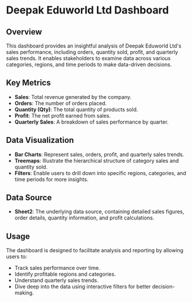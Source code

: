 # Deepak Eduworld Ltd Dashboard

## Overview
This dashboard provides an insightful analysis of Deepak Eduworld Ltd's sales performance, including orders, quantity sold, profit, and quarterly sales trends. It enables stakeholders to examine data across various categories, regions, and time periods to make data-driven decisions.

## Key Metrics
- **Sales**: Total revenue generated by the company.
- **Orders**: The number of orders placed.
- **Quantity (Qty)**: The total quantity of products sold.
- **Profit**: The net profit earned from sales.
- **Quarterly Sales**: A breakdown of sales performance by quarter.

## Data Visualization
- **Bar Charts**: Represent sales, orders, profit, and quarterly sales trends.
- **Treemaps**: Illustrate the hierarchical structure of category sales and quantity sold.
- **Filters**: Enable users to drill down into specific regions, categories, and time periods for more insights.

## Data Source
- **Sheet2**: The underlying data source, containing detailed sales figures, order details, quantity information, and profit calculations.

## Usage
The dashboard is designed to facilitate analysis and reporting by allowing users to:
- Track sales performance over time.
- Identify profitable regions and categories.
- Understand quarterly sales trends.
- Dive deep into the data using interactive filters for better decision-making.
